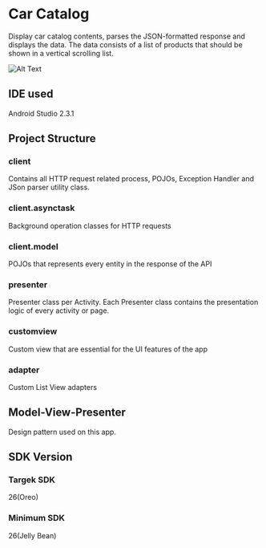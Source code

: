 # Car Catalog
Display car catalog contents, parses the JSON-formatted response and displays the data. The data consists
of a list of products that should be shown in a vertical scrolling list. 

![Alt Text](https://media.giphy.com/media/8OPiRwvkPKyFPc9XCr/giphy.gif)

## IDE used ##
Android Studio 2.3.1

## Project Structure ##

### client ###
Contains all HTTP request related process, POJOs, Exception Handler and JSon parser utility class.

### client.asynctask ###
Background operation classes for HTTP requests

### client.model ###
POJOs that represents every entity in the response of the API

### presenter ###
Presenter class per Activity. Each Presenter class contains the presentation logic of every activity or page.

### customview ###
Custom view that are essential for the UI features of the app

### adapter ###
Custom List View adapters

## Model-View-Presenter ##
Design pattern used on this app.

## SDK Version ##

### Targek SDK ###
26(Oreo)

### Minimum SDK ###
26(Jelly Bean)

